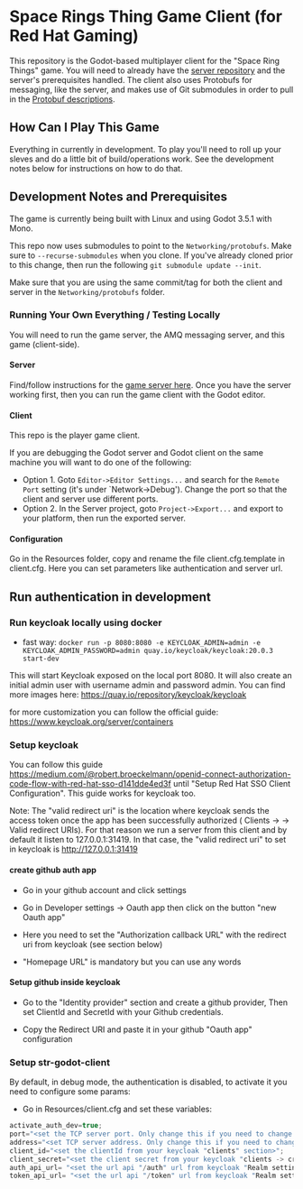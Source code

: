 # Space Rings Thing Game Client (for Red Hat Gaming)
This repository is the Godot-based multiplayer client for the "Space Ring
Things" game. You will need to already have the [server
repository](https://github.com/redhat-gamedev/srt-godot-server) and the server's
prerequisites handled. The client also uses Protobufs for messaging, like the
server, and makes use of Git submodules in order to pull in the [Protobuf
descriptions](https://github.com/redhat-gamedev/srt-protobufs).

## How Can I Play This Game
Everything in currently in development. To play you'll need to roll up your
sleves and do a little bit of build/operations work. See the development notes
below for instructions on how to do that.

## Development Notes and Prerequisites
The game is currently being built with Linux and using Godot 3.5.1 with Mono.

This repo now uses submodules to point to the `Networking/protobufs`. Make sure to
`--recurse-submodules` when you clone. If you've already cloned prior to this
change, then run the following `git submodule update --init`.

Make sure that you are using the same commit/tag for both the client and server
in the `Networking/protobufs` folder.

### Running Your Own Everything / Testing Locally
You will need to run the game server, the AMQ messaging server, and this game
(client-side).

#### Server
Find/follow instructions for the [game server
here](https://github.com/redhat-gamedev/srt-godot-server). Once you have the
server working first, then you can run the game client with the Godot editor.

#### Client
This repo is the player game client.

If you are debugging the Godot server and Godot client on the same machine you
will want to do one of the following:

* Option 1. Goto `Editor->Editor Settings...` and search for the `Remote Port`
  setting (it's under `Network->Debug'). Change the port so that the client and
  server use different ports.
* Option 2. In the Server project, goto `Project->Export...` and export to your
  platform, then run the exported server.

#### Configuration
Go in the Resources folder, copy and rename the file client.cfg.template in client.cfg. Here you can set parameters like authentication and server url.

## Run authentication in development

### Run keycloak locally using docker

- fast way:
`docker run -p 8080:8080 -e KEYCLOAK_ADMIN=admin -e KEYCLOAK_ADMIN_PASSWORD=admin quay.io/keycloak/keycloak:20.0.3 start-dev`

This will start Keycloak exposed on the local port 8080. It will also create an initial admin user with username admin and password admin.
You can find more images here: https://quay.io/repository/keycloak/keycloak

for more customization you can follow the official guide:
https://www.keycloak.org/server/containers

### Setup keycloak

You can follow this guide https://medium.com/@robert.broeckelmann/openid-connect-authorization-code-flow-with-red-hat-sso-d141dde4ed3f until "Setup Red Hat SSO Client Configuration". This guide works for keycloak too.

Note: The "valid redirect uri" is the location where keycloak sends the access token once the app has been successfully authorized ( Clients -> <your client> -> Valid redirect URIs). For that reason we run a server from this client and by default it listen to 127.0.0.1:31419. In that case, the "valid redirect uri" to set in keycloak is http://127.0.0.1:31419

#### create github auth app

* Go in your github account and click settings

* Go in Developer settings -> Oauth app then click on the button "new Oauth app"

* Here you need to set the "Authorization callback URL" with the redirect uri from keycloak (see section below)

* "Homepage URL" is mandatory but you can use any words

#### Setup github inside keycloak

* Go to the "Identity provider" section and create a github provider, Then set ClientId and SecretId with your Github credentials.

* Copy the Redirect URI and paste it in your github "Oauth app" configuration

### Setup str-godot-client

By default, in debug mode, the authentication is disabled, to activate it you need to configure some params:

* Go in Resources/client.cfg and set these variables:

```csharp
activate_auth_dev=true;
port="<set the TCP server port. Only change this if you need to change it>"; // This prop is also used to compose the valid redirect uri
address="<set TCP server address. Only change this if you need to change it>"; // This prop is also used to compose the valid redirect uri
client_id="<set the clientId from your keycloak "clients" section>";
client_secret="<set the client secret from your keycloak "clients -> credentials" section>"; // You need to enable client authentication flag
auth_api_url= "<set the url api "/auth" url from keycloak "Realm settings/OpenID Endpoint Configuration">";
token_api_url= "<set the url api "/token" url from keycloak "Realm settings/OpenID Endpoint Configuration">";
```

